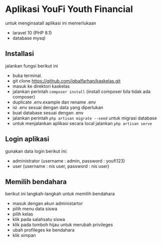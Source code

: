 # Aplikasi YouFi Youth Financial
untuk menginsatall aplikasi ini memerlukaan
- laravel 10 (PHP 8.1)
- database mysql

## Installasi
jalankan fungsi berikut ini
- buka terminal.
- git clone https://github.com/iqbalfarhan/kaskelas.git
- masuk ke direktori kaskelas
- jalankan perintah `composer install` (install composer bila tidak ada composer)
- duplicate .env.example dan rename .env
- isi .env sesuai dengan data yang diperlukan
- buat database sesuai dengan .env
- jalankan perintah `php artisan migrate --seed` untuk migrasi database
- untuk menjalankan aplikasi secara local jalankan `php artisan serve`

## Login aplikasi
gunakan data login berikut ini:
- administrator (username : admin, password : youfi123)
- user (username : nis user, password : nis user)

## Memilih bendahara
berikut ini langkah-langkah untuk memilih bendahara
- masuk dengan akun administartor
- pilih menu data siswa
- pilih kelas
- klik pada salahsatu siswa
- klik pada tomboh hijau untuk merubah privileges
- ubah profileges ke bendahara
- klik simpan